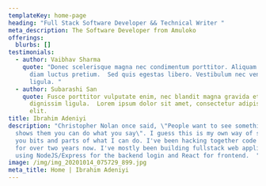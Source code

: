 ```yaml
---
templateKey: home-page
heading: "Full Stack Software Developer && Technical Writer "
meta_description: The Software Developer from Amuloko
offerings:
  blurbs: []
testimonials:
  - author: Vaibhav Sharma
    quote: "Donec scelerisque magna nec condimentum porttitor. Aliquam vel diam sed
      diam luctus pretium.  Sed quis egestas libero. Vestibulum nec venenatis
      ligula. "
  - author: Subarashi San
    quote: Fusce porttitor vulputate enim, nec blandit magna gravida et. Etiam et
      dignissim ligula.  Lorem ipsum dolor sit amet, consectetur adipiscing
      elit.
title: Ibrahim Adeniyi
description: "Christopher Nolan once said, \"People want to see something that
  shows them you can do what you say\". I guess this is my own way of showing
  you bits and parts of what I can do. I've been hacking together code snippet
  for over two years now. I've mostly been building fullstack web applications
  using NodeJS/Express for the backend login and React for frontend.  "
image: /img/img_20201014_075729_899.jpg
meta_title: Home | Ibrahim Adeniyi
---
```

